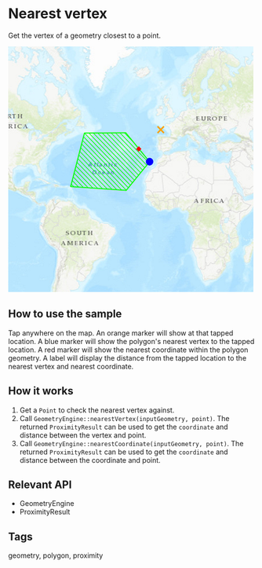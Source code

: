 # Nearest vertex
Get the vertex of a geometry closest to a point.

![](screenshot.png)

## How to use the sample
Tap anywhere on the map. An orange marker will show at that tapped location. A blue marker will show the polygon's nearest vertex to the tapped location. A red marker will show the nearest coordinate within the polygon geometry. A label will display the distance from the tapped location to the nearest vertex and nearest coordinate.

## How it works
1. Get a `Point` to check the nearest vertex against.
2. Call `GeometryEngine::nearestVertex(inputGeometry, point)`. The returned `ProximityResult` can be used to get the `coordinate` and distance between the vertex and point.
3. Call `GeometryEngine::nearestCoordinate(inputGeometry, point)`. The returned `ProximityResult` can be used to get the `coordinate` and distance between the coordinate and point.

## Relevant API
 - GeometryEngine
 - ProximityResult

## Tags
geometry, polygon, proximity

